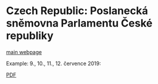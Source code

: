 # Czech Republic: Poslanecká sněmovna Parlamentu České republiky

[main webpage](http://www.psp.cz/eknih/2017ps/tesnopis/index.htm)

Example: 9., 10., 11., 12. července 2019:

[PDF](http://www.psp.cz/eknih/2017ps/tesnopis/tz033.pdf)


